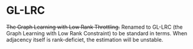 # GL-LRC
~~The Graph Learning with Low Rank Throttling.~~
Renamed to GL-LRC (the Graph Learning with Low Rank Constraint) to be standard in terms.
When adjacency itself is rank-deficiet, the estimation will be unstable.
